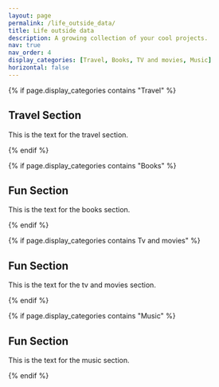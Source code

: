```yaml
---
layout: page
permalink: /life_outside_data/
title: Life outside data
description: A growing collection of your cool projects.
nav: true
nav_order: 4
display_categories: [Travel, Books, TV and movies, Music]
horizontal: false
---
```


{% if page.display_categories contains "Travel" %}
<section>
    <h2>Travel Section</h2>
    <p>This is the text for the travel section.</p>
</section>
{% endif %}

{% if page.display_categories contains "Books" %}
<section>
    <h2>Fun Section</h2>
    <p>This is the text for the books section.</p>
</section>
{% endif %}

{% if page.display_categories contains Tv and movies" %}
<section>
    <h2>Fun Section</h2>
    <p>This is the text for the tv and movies section.</p>
</section>
{% endif %}

{% if page.display_categories contains "Music" %}
<section>
    <h2>Fun Section</h2>
    <p>This is the text for the music section.</p>
</section>
{% endif %}